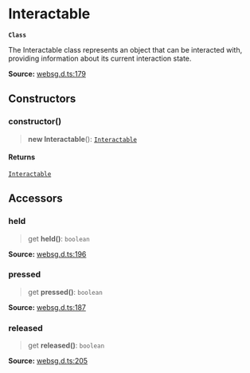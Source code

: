 # Interactable

**`Class`**

The Interactable class represents an object that can be interacted
with, providing information about its current interaction state.

**Source:** [websg.d.ts:179](https://github.com/thirdroom/thirdroom/blob/4c397b03/packages/websg-types/types/websg.d.ts#L179)

## Constructors

### constructor()

> **new Interactable**(): [`Interactable`](class.Interactable.md)

#### Returns

[`Interactable`](class.Interactable.md)

## Accessors

### held

> get **held()**: `boolean`

**Source:** [websg.d.ts:196](https://github.com/thirdroom/thirdroom/blob/4c397b03/packages/websg-types/types/websg.d.ts#L196)

### pressed

> get **pressed()**: `boolean`

**Source:** [websg.d.ts:187](https://github.com/thirdroom/thirdroom/blob/4c397b03/packages/websg-types/types/websg.d.ts#L187)

### released

> get **released()**: `boolean`

**Source:** [websg.d.ts:205](https://github.com/thirdroom/thirdroom/blob/4c397b03/packages/websg-types/types/websg.d.ts#L205)
